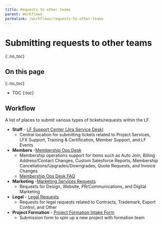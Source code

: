 ```yaml
---
title: Requests to other teams
parent: Workflows
permalink: /workflows/requests-to-other-teams
---
```


# Submitting requests to other teams
{:.no_toc}

## On this page
{:.no_toc}

* TOC
{:toc}

## Workflow

A list of places to submit various types of tickets/requests within the LF. 

* **Staff** - [LF Support Center (Jira Service Desk)](https://jira.linuxfoundation.org/plugins/servlet/theme/portals/category/4)
    * Central location for submitting tickets related to Project Services, LFX Support, Training & Certification, Member Support, and LF Events
* **Members** -[Membership Ops Desk](https://jira.linuxfoundation.org/plugins/servlet/theme/portal/25)
    * Membership operations support for items such as Auto Join, Billing Address/Contact Changes, Custom Salesforce Reports, Membership Cancellations/Upgrades/Downgrades, Quote Requests, and Invoice Changes
    * [Membership Ops Desk FAQ](https://docs.google.com/document/d/1P1K3kzuhaRIoOwj117XB_5SOMjqj2r-ZwZFCFyal6W0/edit)
* **Marketing** -[Marketing Services Requests](https://linuxfoundation.org/marketing-requests/)
    * Requests for Design, Website, PR/Communications, and Digital Marketing
* **Legal** - [Legal Requests](https://legaljira.linuxfoundation.org/servicedesk/customer/portal/1)
    * Requests for legal requests related to Contracts, Trademark, Export Control, and Other
* **Project Formation** - [Project Formation Intake Form](https://docs.google.com/forms/d/e/1FAIpQLSeO1bDGHUP-ZpCo1uynm94YOxZlek6RhCH7o3FnX1lZSXXfSQ/viewform)
   * Submission form to spin up a new project with formation team